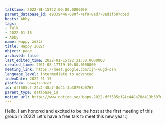 ```yaml
---
talktime: 2022-01-15T22:00:00.0000000
parent_database_id: e9339446-880f-4ef0-8ad7-8ad1f507dded
hosts: Abby
tags:
- Talk
- 2022-01-15
- Abby
name: Happy 2022!
title: Happy 2022!
object: page
archived: false
last_edited_time: 2022-01-15T22:21:00.0000000
created_time: 2021-08-17T19:10:00.0000000
meeting_link: https://meet.google.com/ijn-vugd-osn
language_level: intermediate to advanced
indexDate: 2022-01-15
platform: Google Meet
id: dff585cf-24c4-48a7-8d41-3b30708b0767
parent_type: database_id
notion_url: https://www.notion.so/Happy-2022-dff585cf24c448a78d413b30708b0767
---
```


Hello, I am honored and excited to be the host at the first meeting of this group in 2022! Let's have a free talk to meet this new year :)





